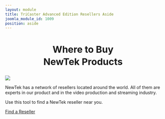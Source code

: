 ```yaml
---
layout: module
title: TriCaster Advanced Edition Resellers Aside
joomla_module_id: 1009
position: aside
---
```

<!-- Module: Content Packs Resellers Aside -->
<h2 style="font-size: 30px; text-align: center; line-height: 40px;">Where to Buy<br /> NewTek Products</h2>
<div class="align-center"><img class="header" src="{{"images/header-resellermap.png" | cdn }}" />
</div>
<p>NewTek has a network of resellers located around the world. All of them are experts in our product and in the video production and streaming industry.</p>
<p>Use this tool to find a NewTek reseller near you.</p>
<p class="cta-container"><a href="/where-to-buy/reseller-locator.html" class="cta-blue cta-small align-center block">Find a Reseller</a>
</p>
